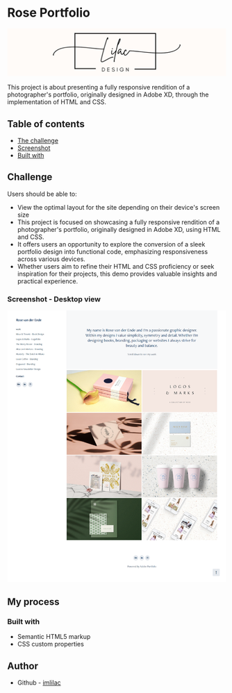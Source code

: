 # Rose Portfolio

![logo](https://github.com/imlilac/rose-portfolio/blob/main/assets/img/banner.jpg)

This project is about presenting a fully responsive rendition of a photographer's portfolio, originally designed in Adobe XD, through the implementation of HTML and CSS. 

## Table of contents

-  [The challenge](#the-challenge)
-  [Screenshot](#screenshot)
-  [Built with](#built-with)

## Challenge

Users should be able to:

-  View the optimal layout for the site depending on their device's screen size
-  This project is focused on showcasing a fully responsive rendition of a photographer's portfolio, originally designed in Adobe XD, using HTML and CSS.
-  It offers users an opportunity to explore the conversion of a sleek portfolio design into functional code, emphasizing responsiveness across various devices.
-  Whether users aim to refine their HTML and CSS proficiency or seek inspiration for their projects, this demo provides valuable insights and practical experience.

### Screenshot - Desktop view

![](https://github.com/imlilac/rose-portfolio/blob/main/assets/img/desktop.png)



## My process

### Built with

-  Semantic HTML5 markup
-  CSS custom properties

## Author

-  Github - [imlilac](https://github.com/imlilac)
